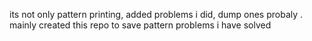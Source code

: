 its not only pattern printing, added problems i did, dump ones probaly . mainly created this repo to save pattern problems i have solved
 
 
